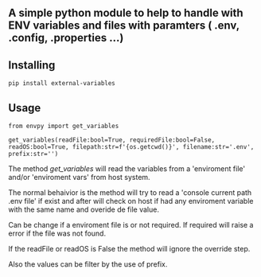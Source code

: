## A simple python module to help to handle with ENV variables and files with paramters ( .env, .config, .properties ...) 

## Installing
```
pip install external-variables
```

## Usage
```
from envpy import get_variables

get_variables(readFile:bool=True, requiredFile:bool=False, readOS:bool=True, filepath:str=f'{os.getcwd()}', filename:str='.env', prefix:str='')

```
The method *get_variables* will read the variables from a 'enviroment file' and/or 'enviroment vars' from host system.

The normal behaivior is the method will try to read a 'console current path .env file' if exist and after will check on host if had any enviroment variable with the same name and overide de file value.

Can be change if a enviroment file is or not required. If required will raise a error if the file was not found.

If the readFile or readOS is False the method will ignore the override step.

Also the values can be filter by the use of prefix.



